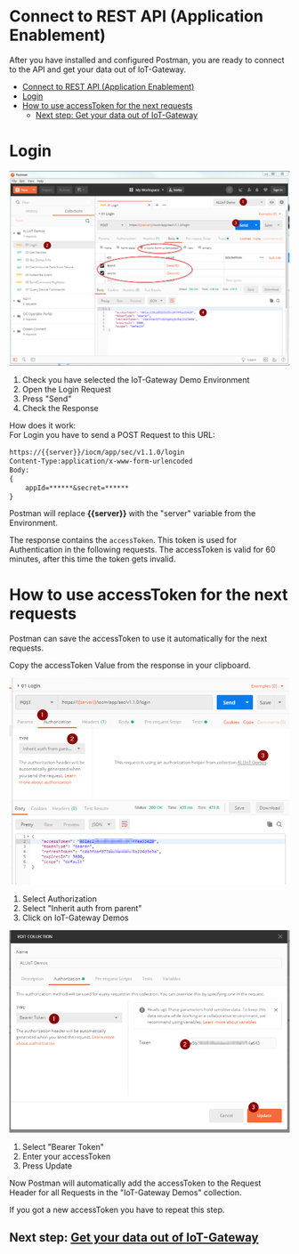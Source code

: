 # Connect to REST API (Application Enablement)

After you have installed and configured Postman, you are ready to connect to the API and get your data out of IoT-Gateway.

- [Connect to REST API (Application Enablement)](#connect-to-rest-api-application-enablement)
- [Login](#login)
- [How to use accessToken for the next requests](#how-to-use-accesstoken-for-the-next-requests)
  - [Next step: Get your data out of IoT-Gateway](#next-step-get-your-data-out-of-iot-gateway)

# Login

![API Login](../images/API_login.png)
1. Check you have selected the IoT-Gateway Demo Environment
2. Open the Login Request
3. Press "Send"
4. Check the Response

How does it work:  
For Login you have to send a POST Request to this URL:  
  
```
https://{{server}}/iocm/app/sec/v1.1.0/login
Content-Type:application/x-www-form-urlencoded
Body: 
{ 
    appId=******&secret=****** 
}
```
Postman will replace **{{server}}** with the "server" variable from the Environment.

The response contains the `accessToken`. This token is used for Authentication in the following requests. 
The accessToken is valid for 60 minutes, after this time the token gets invalid. 


# How to use accessToken for the next requests

Postman can save the accessToken to use it automatically for the next requests.

Copy the accessToken Value from the response in your clipboard. 

![API Auth](../images/API_auth1.png)


1. Select Authorization
2. Select "Inherit auth from parent"
3. Click on IoT-Gateway Demos

![API Auth](../images/API_auth2.png)
1. Select "Bearer Token"
2. Enter your accessToken 
3. Press Update

Now Postman will automatically add the accessToken to the Request Header for all Requests in the "IoT-Gateway Demos" collection.

If you got a new accessToken you have to repeat this step. 

## Next step: [Get your data out of IoT-Gateway](07_Get_your_data_out_from_IoT-Gateway.md)
